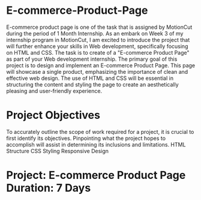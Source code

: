 # E-commerce-Product-Page
E-commerce product page is one of the task that is assigned by MotionCut during the period of 1 Month Internship.
As an embark on Week 3 of my internship program in MotionCut, I am excited to introduce the project that will
further enhance your skills in Web development, specifically focusing on HTML and CSS. The
 task is to create of a "E-commerce Product Page" as part of your Web development
internship.
The primary goal of this project is to design and implement an E-commerce Product Page. This
page will showcase a single product, emphasizing the importance of clean and effective web
design. The use of HTML and CSS will be essential in structuring the content and styling the page to
create an aesthetically pleasing and user-friendly experience.
# Project Objectives
To accurately outline the scope of work required for a project, it is crucial to first identify its
objectives. Pinpointing what the project hopes to accomplish will assist in determining its
inclusions and limitations.
HTML Structure
CSS Styling
Responsive Design
# Project: E-commerce Product Page Duration: 7 Days

